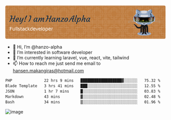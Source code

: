 ![Header](./github-header-image.png)

- 👋 Hi, I’m @hanzo-alpha
- 👀 I’m interested in software developer
- 🌱 I’m currently learning laravel, vue, react, vite, tailwind
- 📫 How to reach me just send me email to hansen.makangiras@hotmail.com 

<!---
hanzo-alpha/hanzo-alpha is a ✨ special ✨ repository because its `README.md` (this file) appears on your GitHub profile.
You can click the Preview link to take a look at your changes.
--->

<!--START_SECTION:waka-->

```txt
PHP              22 hrs 9 mins   ██████████████████▓░░░░░░   75.32 %
Blade Template   3 hrs 41 mins   ███░░░░░░░░░░░░░░░░░░░░░░   12.55 %
JSON             1 hr 7 mins     █░░░░░░░░░░░░░░░░░░░░░░░░   03.83 %
Markdown         43 mins         ▓░░░░░░░░░░░░░░░░░░░░░░░░   02.48 %
Bash             34 mins         ▒░░░░░░░░░░░░░░░░░░░░░░░░   01.96 %
```

<!--END_SECTION:waka-->

![image](https://github.com/hanzo-alpha/hanzo-alpha/assets/111342797/c4bd2977-6123-4017-8652-6e166259b484)

